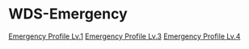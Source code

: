 # WDS-Emergency


[Emergency Profile Lv.1](https://etri-pec.github.io/WDS-Emergency/wds-emer-level1-ex.html)
[Emergency Profile Lv.3](https://etri-pec.github.io/WDS-Emergency/wds-emer-level3-ex.html)
[Emergency Profile Lv.4](https://etri-pec.github.io/WDS-Emergency/wds-emer-level4-ex.html)
